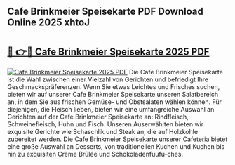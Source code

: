 ## Cafe Brinkmeier Speisekarte PDF Download Online 2025 xhtoJ

# <h2><a href="http://gcd7rui.nevu.top/?p=Cafe+Brinkmeier+Speisekarte">🔗 👉🔴 Cafe Brinkmeier Speisekarte 2025 PDF</a></h2>

[![Cafe Brinkmeier Speisekarte 2025 PDF](https://i.imgur.com/dBaPXMq.png)](http://gcd7rui.nevu.top/?p=Cafe+Brinkmeier+Speisekarte)
Die Cafe Brinkmeier Speisekarte ist die Wahl zwischen einer Vielzahl von Gerichten und befriedigt Ihre Geschmackspräferenzen. Wenn Sie etwas Leichtes und Frisches suchen, bieten wir auf unserer Cafe Brinkmeier Speisekarte unseren Salatbereich an, in dem Sie aus frischen Gemüse- und Obstsalaten wählen können. Für diejenigen, die Fleisch lieben, bieten wir eine umfangreiche Auswahl an Gerichten auf der Cafe Brinkmeier Speisekarte an: Rindfleisch, Schweinefleisch, Huhn und Fisch. Unseren Auserwählten bieten wir exquisite Gerichte wie Schaschlik und Steak an, die auf Holzkohle zubereitet werden. Die Cafe Brinkmeier Speisekarte unserer Cafeteria bietet eine große Auswahl an Desserts, von traditionellen Kuchen und Kuchen bis hin zu exquisiten Crème Brûlée und Schokoladenfuufu-ches.
